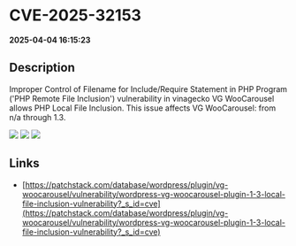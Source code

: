 # CVE-2025-32153

**2025-04-04 16:15:23**

## Description
Improper Control of Filename for Include/Require Statement in PHP Program ('PHP Remote File Inclusion') vulnerability in vinagecko VG WooCarousel allows PHP Local File Inclusion. This issue affects VG WooCarousel: from n/a through 1.3.

![](https://img.shields.io/static/v1?label=Score&message=7.5&color=red)
![](https://img.shields.io/static/v1?label=Severity&message=HIGH&color=red)
![](https://img.shields.io/static/v1?label=CWE&message=RFI&color=green)

## Links
- [https://patchstack.com/database/wordpress/plugin/vg-woocarousel/vulnerability/wordpress-vg-woocarousel-plugin-1-3-local-file-inclusion-vulnerability?_s_id=cve](https://patchstack.com/database/wordpress/plugin/vg-woocarousel/vulnerability/wordpress-vg-woocarousel-plugin-1-3-local-file-inclusion-vulnerability?_s_id=cve)

